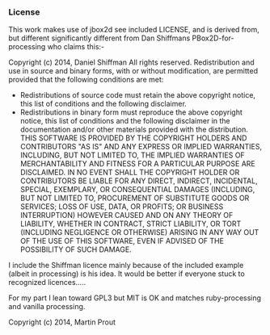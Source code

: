 ### License

This work makes use of jbox2d see included LICENSE, and is derived from,
but different significantly different from Dan Shiffmans PBox2D-for-processing 
who claims this:-

Copyright (c) 2014, Daniel Shiffman
All rights reserved.
Redistribution and use in source and binary forms, with or without modification,
are permitted provided that the following conditions are met:
* Redistributions of source code must retain the above copyright notice, this
list of conditions and the following disclaimer.
* Redistributions in binary form must reproduce the above copyright notice, this
list of conditions and the following disclaimer in the documentation and/or
other materials provided with the distribution.
THIS SOFTWARE IS PROVIDED BY THE COPYRIGHT HOLDERS AND CONTRIBUTORS "AS IS" AND
ANY EXPRESS OR IMPLIED WARRANTIES, INCLUDING, BUT NOT LIMITED TO, THE IMPLIED
WARRANTIES OF MERCHANTABILITY AND FITNESS FOR A PARTICULAR PURPOSE ARE
DISCLAIMED. IN NO EVENT SHALL THE COPYRIGHT HOLDER OR CONTRIBUTORS BE LIABLE FOR
ANY DIRECT, INDIRECT, INCIDENTAL, SPECIAL, EXEMPLARY, OR CONSEQUENTIAL DAMAGES
(INCLUDING, BUT NOT LIMITED TO, PROCUREMENT OF SUBSTITUTE GOODS OR SERVICES;
LOSS OF USE, DATA, OR PROFITS; OR BUSINESS INTERRUPTION) HOWEVER CAUSED AND ON
ANY THEORY OF LIABILITY, WHETHER IN CONTRACT, STRICT LIABILITY, OR TORT
(INCLUDING NEGLIGENCE OR OTHERWISE) ARISING IN ANY WAY OUT OF THE USE OF THIS
SOFTWARE, EVEN IF ADVISED OF THE POSSIBILITY OF SUCH DAMAGE.

I include the Shiffman licence mainly because of the included example 
(albeit in processing) is his idea. It would be better if everyone stuck to 
recognized licences.....

For my part I lean toward GPL3 but MIT is OK and matches ruby-processing and
vanilla processing.

Copyright (c) 2014, Martin Prout


